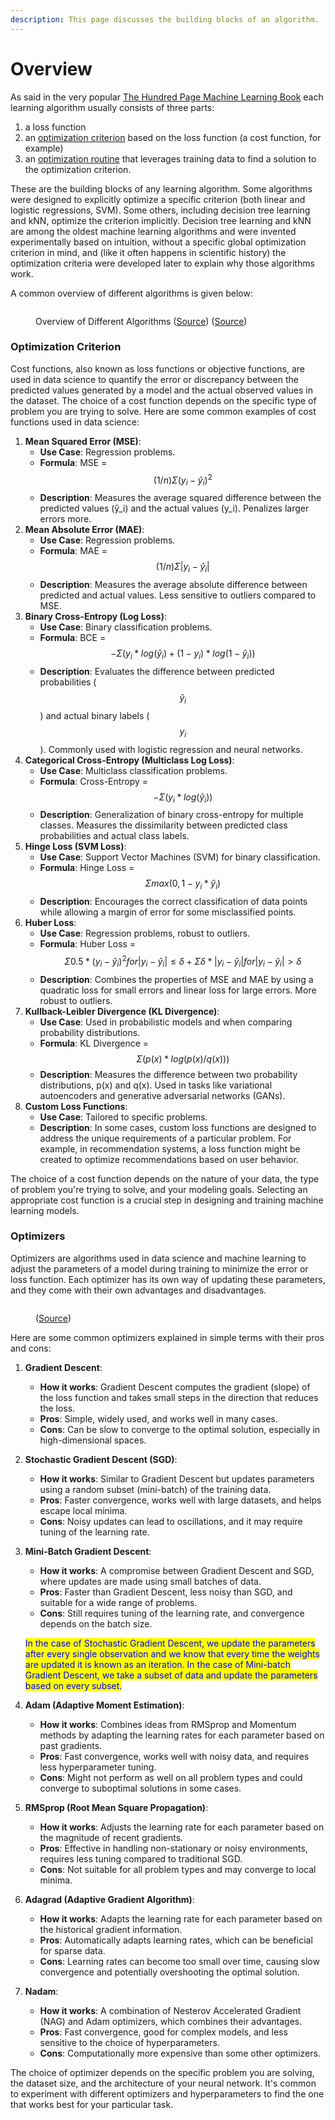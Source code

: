 ```yaml
---
description: This page discusses the building blocks of an algorithm.
---
```


# Overview

As said in the very popular [The Hundred Page Machine Learning Book](https://themlbook.com/) each learning algorithm usually consists of three parts:

1. a loss function
2. an [optimization criterion](overview.md#optimization-criterion) based on the loss function (a cost function, for example)
3. an [optimization routine](overview.md#optimizers) that leverages training data to find a solution to the optimization criterion.&#x20;

These are the building blocks of any learning algorithm. Some algorithms were designed to explicitly optimize a specific criterion (both linear and logistic regressions, SVM). Some others, including decision tree learning and kNN, optimize the criterion implicitly. Decision tree learning and kNN are among the oldest machine learning algorithms and were invented experimentally based on intuition, without a specific global optimization criterion in mind, and (like it often happens in scientific history) the optimization criteria were developed later to explain why those algorithms work.

A common overview of different algorithms is given below:

<figure><img src="../_build/html/_images/image261.PNG" alt=""><figcaption><p>Overview of Different Algorithms (<a href="https://learn.microsoft.com/en-us/azure/machine-learning/algorithm-cheat-sheet">Source</a>) (<a href="https://scikit-learn.org/stable/tutorial/machine_learning_map/">Source</a>)</p></figcaption></figure>

### Optimization Criterion

Cost functions, also known as loss functions or objective functions, are used in data science to quantify the error or discrepancy between the predicted values generated by a model and the actual observed values in the dataset. The choice of a cost function depends on the specific type of problem you are trying to solve. Here are some common examples of cost functions used in data science:

1. **Mean Squared Error (MSE)**:
   * **Use Case**: Regression problems.
   * **Formula**: MSE = $$(1/n) Σ(y_i - ŷ_i)^2$$
   * **Description**: Measures the average squared difference between the predicted values (ŷ\_i) and the actual values (y\_i). Penalizes larger errors more.
2. **Mean Absolute Error (MAE)**:
   * **Use Case**: Regression problems.
   * **Formula**: MAE = $$(1/n) Σ|y_i - ŷ_i|$$
   * **Description**: Measures the average absolute difference between predicted and actual values. Less sensitive to outliers compared to MSE.
3. **Binary Cross-Entropy (Log Loss)**:
   * **Use Case**: Binary classification problems.
   * **Formula**: BCE = $$-Σ(y_i * log(ŷ_i) + (1 - y_i) * log(1 - ŷ_i))$$
   * **Description**: Evaluates the difference between predicted probabilities ($$ŷ_i$$) and actual binary labels ($$y_i$$). Commonly used with logistic regression and neural networks.
4. **Categorical Cross-Entropy (Multiclass Log Loss)**:
   * **Use Case**: Multiclass classification problems.
   * **Formula**: Cross-Entropy = $$-Σ(y_i * log(ŷ_i))$$
   * **Description**: Generalization of binary cross-entropy for multiple classes. Measures the dissimilarity between predicted class probabilities and actual class labels.
5. **Hinge Loss (SVM Loss)**:
   * **Use Case**: Support Vector Machines (SVM) for binary classification.
   * **Formula**: Hinge Loss = $$Σmax(0, 1 - y_i * ŷ_i)$$
   * **Description**: Encourages the correct classification of data points while allowing a margin of error for some misclassified points.
6. **Huber Loss**:
   * **Use Case**: Regression problems, robust to outliers.
   * **Formula**: Huber Loss = $$Σ{0.5 * (y_i - ŷ_i)^2 for |y_i - ŷ_i| ≤ δ} + Σ{δ * |y_i - ŷ_i| for |y_i - ŷ_i| > δ}$$
   * **Description**: Combines the properties of MSE and MAE by using a quadratic loss for small errors and linear loss for large errors. More robust to outliers.
7. **Kullback-Leibler Divergence (KL Divergence)**:
   * **Use Case**: Used in probabilistic models and when comparing probability distributions.
   * **Formula**: KL Divergence = $$Σ(p(x) * log(p(x) / q(x)))$$
   * **Description**: Measures the difference between two probability distributions, p(x) and q(x). Used in tasks like variational autoencoders and generative adversarial networks (GANs).
8. **Custom Loss Functions**:
   * **Use Case**: Tailored to specific problems.
   * **Description**: In some cases, custom loss functions are designed to address the unique requirements of a particular problem. For example, in recommendation systems, a loss function might be created to optimize recommendations based on user behavior.

The choice of a cost function depends on the nature of your data, the type of problem you're trying to solve, and your modeling goals. Selecting an appropriate cost function is a crucial step in designing and training machine learning models.

### Optimizers

Optimizers are algorithms used in data science and machine learning to adjust the parameters of a model during training to minimize the error or loss function. Each optimizer has its own way of updating these parameters, and they come with their own advantages and disadvantages.&#x20;

<figure><img src="../.gitbook/assets/56201contours_evaluation_optimizers.gif" alt=""><figcaption><p>(<a href="https://www.analyticsvidhya.com/blog/2021/10/a-comprehensive-guide-on-deep-learning-optimizers/">Source</a>)</p></figcaption></figure>

Here are some common optimizers explained in simple terms with their pros and cons:

1. **Gradient Descent**:
   * **How it works**: Gradient Descent computes the gradient (slope) of the loss function and takes small steps in the direction that reduces the loss.
   * **Pros**: Simple, widely used, and works well in many cases.
   * **Cons**: Can be slow to converge to the optimal solution, especially in high-dimensional spaces.
2. **Stochastic Gradient Descent (SGD)**:
   * **How it works**: Similar to Gradient Descent but updates parameters using a random subset (mini-batch) of the training data.
   * **Pros**: Faster convergence, works well with large datasets, and helps escape local minima.
   * **Cons**: Noisy updates can lead to oscillations, and it may require tuning of the learning rate.
3.  **Mini-Batch Gradient Descent**:

    * **How it works**: A compromise between Gradient Descent and SGD, where updates are made using small batches of data.
    * **Pros**: Faster than Gradient Descent, less noisy than SGD, and suitable for a wide range of problems.
    * **Cons**: Still requires tuning of the learning rate, and convergence depends on the batch size.

    <mark style="color:blue;">In the case of Stochastic Gradient Descent, we update the parameters after every single observation and we know that every time the weights are updated it is known as an iteration. In the case of Mini-batch Gradient Descent, we take a subset of data and update the parameters based on every subset.</mark>
4. **Adam (Adaptive Moment Estimation)**:
   * **How it works**: Combines ideas from RMSprop and Momentum methods by adapting the learning rates for each parameter based on past gradients.
   * **Pros**: Fast convergence, works well with noisy data, and requires less hyperparameter tuning.
   * **Cons**: Might not perform as well on all problem types and could converge to suboptimal solutions in some cases.
5. **RMSprop (Root Mean Square Propagation)**:
   * **How it works**: Adjusts the learning rate for each parameter based on the magnitude of recent gradients.
   * **Pros**: Effective in handling non-stationary or noisy environments, requires less tuning compared to traditional SGD.
   * **Cons**: Not suitable for all problem types and may converge to local minima.
6. **Adagrad (Adaptive Gradient Algorithm)**:
   * **How it works**: Adapts the learning rate for each parameter based on the historical gradient information.
   * **Pros**: Automatically adapts learning rates, which can be beneficial for sparse data.
   * **Cons**: Learning rates can become too small over time, causing slow convergence and potentially overshooting the optimal solution.
7. **Nadam**:
   * **How it works**: A combination of Nesterov Accelerated Gradient (NAG) and Adam optimizers, which combines their advantages.
   * **Pros**: Fast convergence, good for complex models, and less sensitive to the choice of hyperparameters.
   * **Cons**: Computationally more expensive than some other optimizers.

The choice of optimizer depends on the specific problem you are solving, the dataset size, and the architecture of your neural network. It's common to experiment with different optimizers and hyperparameters to find the one that works best for your particular task.

